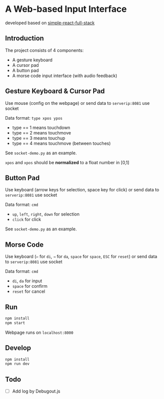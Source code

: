 # A Web-based Input Interface

developed based on [simple-react-full-stack](https://github.com/crsandeep/simple-react-full-stack)

## Introduction
The project consists of 4 components:
+ A gesture keyboard
+ A cursor pad
+ A button pad
+ A morse code input interface (with audio feedback)

## Gesture Keyboard & Cursor Pad
Use mouse (config on the webpage) or send data to `serverip:8081` use socket

Data format:
`type xpos ypos`
+ type == 1 means touchdown
+ type == 2 means touchmove
+ type == 3 means touchup
+ type == 4 means touchmove (between touches)

See `socket-demo.py` as an example.

`xpos` and `xpos` should be **normalized** to a float number in [0,1]
## Button Pad
Use keyboard (arrow keys for selection, space key for click) or send data to `serverip:8081` use socket

Data format:
`cmd`
+ `up`, `left`, `right`, `down` for selection
+ `click` for click

See `socket-demo.py` as an example.

## Morse Code
Use keyboard (`←` for `di`, `→` for `da`, `space` for `space`, `ESC` for `reset`) or send data to `serverip:8081` use socket

Data format:
`cmd`
+ `di`, `da` for input
+ `space` for confirm
+ `reset` for cancel

## Run
```bash
npm install
npm start
```
Webpage runs on `localhost:8000`

## Develop
```bash
npm install
npm run dev
```

## Todo
- [ ] Add log by Debugout.js
